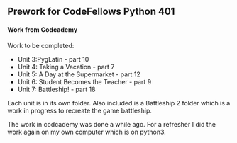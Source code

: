 ## Prework for CodeFellows Python 401
#### Work from Codcademy

Work to be completed:
* Unit 3:PygLatin - part 10
* Unit 4: Taking a Vacation - part 7
* Unit 5: A Day at the Supermarket - part 12
* Unit 6: Student Becomes the Teacher - part 9
* Unit 7: Battleship! - part 18

Each unit is in its own folder.  Also included is a Battleship 2 folder which is a work in progress to recreate the game battleship.

The work in codcademy was done a while ago.  For a refresher I did the work again on my own computer which is on python3.

